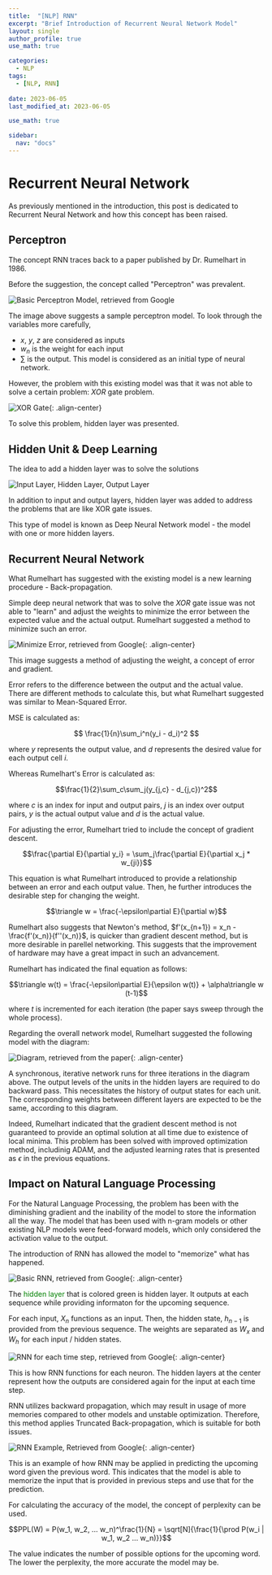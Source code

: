 ```yaml
---
title:  "[NLP] RNN"
excerpt: "Brief Introduction of Recurrent Neural Network Model"
layout: single
author_profile: true
use_math: true

categories:
  - NLP
tags:
  - [NLP, RNN]
 
date: 2023-06-05
last_modified_at: 2023-06-05

use_math: true

sidebar:
  nav: "docs"
---
```


<h1>Recurrent Neural Network</h1>

As previously mentioned in the introduction, this post is dedicated to Recurrent Neural Network and how this concept has been raised.

<h2>Perceptron</h2>

The concept RNN traces back to a paper published by Dr. Rumelhart in 1986. 

Before the suggestion, the concept called "Perceptron" was prevalent.

![Basic Perceptron Model, retrieved from Google](https://datascientest.com/en/wp-content/uploads/sites/9/2021/04/illu_perceptron_blog-138.png "Perceptron")

The image above suggests a sample perceptron model. To look through the variables more carefully,
- $x$, $y$, $z$ are considered as inputs
- $w_{n}$ is the weight for each input
- $\sum$ is the output.
This model is considered as an initial type of neural network.

However, the problem with this existing model was that it was not able to solve a certain problem: $XOR$ gate problem. 

![XOR Gate](https://wikidocs.net/images/page/24958/xorgraphandxorgate.PNG "XOR Gate"){: .align-center}

To solve this problem, hidden layer was presented.

<h2>Hidden Unit & Deep Learning</h2>

The idea to add a hidden layer was to solve the solutions

![Input Layer, Hidden Layer, Output Layer](https://i.imgur.com/McMOhuQ.png "Hidden Layer")

In addition to input and output layers, hidden layer was added to address the problems that are like XOR gate issues. 

This type of model is known as Deep Neural Network model - the model with one or more hidden layers.

<h2>Recurrent Neural Network</h2>

What Rumelhart has suggested with the existing model is a new learning procedure - Back-propagation. 

Simple deep neural network that was to solve the $XOR$ gate issue was not able to "learn" and adjust the weights to minimize the error between the expected value and the actual output. Rumelhart suggested a method to minimize such an error.

![Minimize Error, retrieved from Google](https://miro.medium.com/v2/resize:fit:750/0*vvPpF834BOGbJV5z.gif "Minimize Error"){: .align-center}

This image suggests a method of adjusting the weight, a concept of error and gradient.

Error refers to the difference between the output and the actual value. There are different methods to calculate this, but what Rumelhart suggested was similar to Mean-Squared Error. 

MSE is calculated as: 

$$ \frac{1}{n}\sum_i^n(y_i - d_i)^2 $$

where $y$ represents the output value, and $d$ represents the desired value for each output cell $i$.

Whereas Rumelhart's Error is calculated as:

$$\frac{1}{2}\sum_c\sum_j(y_{j,c} - d_{j,c})^2$$

where $c$ is an index for input and output pairs, $j$ is an index over output pairs, $y$ is the actual output value and $d$ is the actual value.

For adjusting the error, Rumelhart tried to include the concept of gradient descent. 

$$\frac{\partial E}{\partial y_i} = \sum_j\frac{\partial E}{\partial x_j * w_{ji}}$$

This equation is what Rumelhart introduced to provide a relationship between an error and each output value. Then, he further introduces the desirable step for changing the weight.

$$\triangle w = \frac{-\epsilon\partial E}{\partial w}$$

Rumelhart also suggests that Newton's method, $f'(x_{n+1}) = x_n - \frac{f'(x_n)}{f''(x_n)}$, is quicker than gradient descent method, but is more desirable in parellel networking. This suggests that the improvement of hardware may have a great impact in such an advancement.

Rumelhart has indicated the final equation as follows:

$$\triangle w(t) = \frac{-\epsilon\partial E}{\epsilon w(t)} + \alpha\triangle w (t-1)$$

where $t$ is incremented for each iteration (the paper says sweep through the whole process).

Regarding the overall network model, Rumelhart suggested the following model with the diagram:

![Diagram, retrieved from the paper](https://github.com/jaehwan-c/jaehwan-c.github.io/assets/102342190/78824391-7568-4540-8267-6d480a07329b "Diagram, retrieved from the paper"){: .align-center}

A synchronous, iterative network runs for three iterations in the diagram above. The output levels of the units in the hidden layers are required to do backward pass. This necessitates the history of output states for each unit. The corresponding weights between different layers are expected to be the same, according to this diagram.

Indeed, Rumelhart indicated that the gradient descent method is not guaranteed to provide an optimal solution at all time due to existence of local minima. This problem has been solved with improved optimization method, includinig ADAM, and the adjusted learning rates that is presented as $\epsilon$ in the previous equations.

<h2>Impact on Natural Language Processing</h2>

For the Natural Language Processing, the problem has been with the diminishing gradient and the inability of the model to store the information all the way. The model that has been used with n-gram models or other existing NLP models were feed-forward models, which only considered the activation value to the output.

The introduction of RNN has allowed the model to "memorize" what has happened.

![Basic RNN, retrieved from Google](https://wikidocs.net/images/page/22886/rnn_image2_ver3.PNG "RNN"){: .align-center}

The <span style='color:green'>hidden layer</span> that is colored green is hidden layer. It outputs at each sequence while providing informaton for the upcoming sequence.

For each input, $X_n$ functions as an input. Then, the hidden state, $h_{n-1}$ is provided from the previous sequence. The weights are separated as $W_x$ and $W_h$ for each input / hidden states. 

![RNN for each time step, retrieved from Google](https://wikidocs.net/images/page/22886/rnn_image2.5.PNG "RNN-2"){: .align-center}

This is how RNN functions for each neuron. The hidden layers at the center represent how the outputs are considered again for the input at each time step.

RNN utilizes backward propagation, which may result in usage of more memories compared to other models and unstable optimization. Therefore, this method applies Truncated Back-propagation, which is suitable for both issues.

![RNN Example, Retrieved from Google](https://user-images.githubusercontent.com/76824611/130877083-e4d06b8b-fe73-4cc5-8003-85048fd45d10.png "Example"){: .align-center}

This is an example of how RNN may be applied in predicting the upcoming word given the previous word. This indicates that the model is able to memorize the input that is provided in previous steps and use that for the prediction.

For calculating the accuracy of the model, the concept of perplexity can be used. 

$$PPL(W) = P(w_1, w_2, ... w_n)^\frac{1}{N} = \sqrt[N]{\frac{1}{\prod P(w_i | w_1, w_2 ... w_n)}}$$

The value indicates the number of possible options for the upcoming word. The lower the perplexity, the more accurate the model may be.